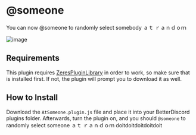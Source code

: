# @someone

You can now @someone to randomly select somebody ａｔ ｒａｎｄｏｍ

![image](https://user-images.githubusercontent.com/83364207/229304756-ca2053d4-acca-43cc-8dd8-98306dff9283.png)

## Requirements

This plugin requires [ZeresPluginLibrary](https://github.com/rauenzi/BDPluginLibrary) in order to work, so make sure that is installed first. If not, the plugin will prompt you to download it as well.

## How to Install

Download the `AtSomeone.plugin.js` file and place it into your BetterDiscord plugins folder. Afterwards, turn the plugin on, and you should `@someone` to randomly select someone ａｔ ｒａｎｄｏｍ doitdoitdoitdoitdoit

